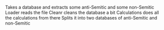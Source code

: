 Takes a database and extracts some anti-Semitic and some non-Semitic
Loader reads the file
Cleanr cleans the database a bit
Calculations does all the calculations from there
Splits it into two databases of anti-Semitic and non-Semitic
